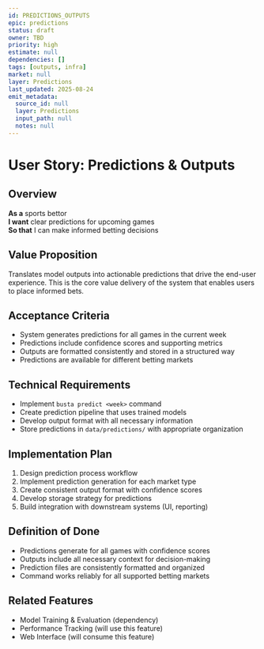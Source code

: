 ```yaml
---
id: PREDICTIONS_OUTPUTS
epic: predictions
status: draft
owner: TBD
priority: high
estimate: null
dependencies: []
tags: [outputs, infra]
market: null
layer: Predictions
last_updated: 2025-08-24
emit_metadata:
  source_id: null
  layer: Predictions
  input_path: null
  notes: null
---
```


# User Story: Predictions & Outputs

## Overview
**As a** sports bettor  
**I want** clear predictions for upcoming games  
**So that** I can make informed betting decisions

## Value Proposition
Translates model outputs into actionable predictions that drive the end-user experience. This is the core value delivery of the system that enables users to place informed bets.

## Acceptance Criteria
- System generates predictions for all games in the current week
- Predictions include confidence scores and supporting metrics
- Outputs are formatted consistently and stored in a structured way
- Predictions are available for different betting markets

## Technical Requirements
- Implement `busta predict <week>` command
- Create prediction pipeline that uses trained models
- Develop output format with all necessary information
- Store predictions in `data/predictions/` with appropriate organization

## Implementation Plan
1. Design prediction process workflow
2. Implement prediction generation for each market type
3. Create consistent output format with confidence scores
4. Develop storage strategy for predictions
5. Build integration with downstream systems (UI, reporting)

## Definition of Done
- Predictions generate for all games with confidence scores
- Outputs include all necessary context for decision-making
- Prediction files are consistently formatted and organized
- Command works reliably for all supported betting markets

## Related Features
- Model Training & Evaluation (dependency)
- Performance Tracking (will use this feature)
- Web Interface (will consume this feature)

